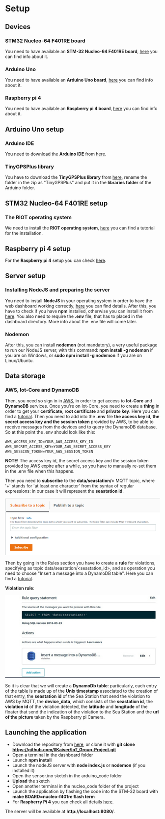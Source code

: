 # Setup

## Devices

### STM32 Nucleo-64 F401RE board
You need to have available an **STM-32 Nucleo-64 F401RE board**, [here](https://www.st.com/en/evaluation-tools/nucleo-f401re.html) you can find info about it.

### Arduino Uno
You need to have available an **Arduino Uno board**, [here](https://store.arduino.cc/arduino-uno-rev3) you can find info about it.

### Raspberry pi 4
You need to have available an **Raspberry pi 4 board**, [here](https://www.raspberrypi.org/products/raspberry-pi-4-model-b/) you can find info about it.

## Arduino Uno setup

### Arduino IDE
You need to download the **Arduino IDE** from [here](https://www.arduino.cc/en/software).

### TinyGPSPlus library
You have to download the **TinyGPSPlus library** from [here](https://github.com/mikalhart/TinyGPSPlus/archive/refs/tags/v1.0.2b.zip), rename the folder in the zip as "TinyGPSPlus" and put it in the **libraries folder** of the Arduino folder.

## STM32 Nucleo-64 F401RE setup

### The RIOT operating system
We need to install the **RIOT operating system**, [here](https://github.com/RIOT-OS/Tutorials#tutorials-for-riot) you can find a tutorial for the installation.

## Raspberry pi 4 setup
For the **Raspberry pi 4** setup you can check [here](https://github.com/IlKaiser/IoT_Group-Project/blob/main/raspberry_code/Readme.md).

## Server setup

### Installing NodeJS and preparing the server
You need to install **NodeJS** in your operating system in order to have the web dashboard working correctly, [here](https://nodejs.org/en/) you can find details.
After this, you have to check if you have **npm** installed, otherwise you can install it from [here](https://www.npmjs.com/get-npm).
You also need to require the **.env** file, that has to placed in the dashboard directory. More info about the .env file will come later.

### Nodemon
After this, you can install **nodemon** (not mandatory), a very useful package to run our NodeJS server, with this command: **npm install -g nodemon** if you are on Windows, or **sudo npm install -g nodemon** if you are on Linux/Ubuntu.

## Data storage

### AWS, Iot-Core and DynamoDB
Then, you need so sign in in [AWS](https://aws.amazon.com/education/awseducate/), in order to get access to **Iot-Core** and **DynamoDB** services. Once you're on Iot-Core, you need to create a **thing** in order to get your **certificate**, **root certificate** and **private key**. Here you can find a [tutorial](https://docs.aws.amazon.com/iot/latest/developerguide/iot-moisture-create-thing.html). Then you need to add into the **.env** file **the access key id, the secret access key and the session token** provided by AWS, to be able to receive messages from the devices and to query the DynamoDB database. So at this point the .env should look like this:

```
AWS_ACCESS_KEY_ID=YOUR_AWS_ACCESS_KEY_ID
AWS_SECRET_ACCESS_KEY=YOUR_AWS_SECRET_ACCESS_KEY
AWS_SESSION_TOKEN=YOUR_AWS_SESSION_TOKEN
```

**NOTE!** The access key id, the secret access key and the session token provided by AWS expire after a while, so you have to manually re-set them in the .env file when this happens.

Then you need to **subscribe** to the **data/seastation/+** MQTT topic, where '+' stands for 'at least one character' from the syntax of regular expressions: in our case it will represent the **seastation id**. 

![img](https://github.com/IlKaiser/IoT_Group-Project/blob/main/imgs/subscribe_aws.png)

Then by going in the Rules section you have to create a **rule** for violations, specifying as topic data/seastation/<seastation_id>, and as operation you need to choose "Insert a message into a DynamoDB table". Here you can find a [tutorial](https://docs.aws.amazon.com/iot/latest/developerguide/iot-ddb-rule.html).

**Violation rule**:

![img](https://github.com/IlKaiser/IoT_Group-Project/blob/main/imgs/violation_rule.jpeg)

So it is clear that we will create a **DynamoDb table**: particularly, each entry of the table is made up of the **Unix timestamp** associated to the creation of that entry, the **seastation id** of the Sea Station that send the violation to AWS by MQTT, the **device_data**, which consists of the **seastation id**, the **violation id** of the violation detected, the **latitude** and **longitude** of the floater that send the indication of the violation to the Sea Station and the **url of the picture** taken by the Raspberry pi Camera. 

## Launching the application

- Download the repository from [here](https://github.com/IlKaiser/IoT_Group-Project/archive/refs/heads/main.zip), or clone it with **git clone https://github.com/IlKaiser/IoT_Group-Project.git**
- Open a terminal in the dashboard folder
- Launch **npm install**
- Launch the nodeJS server with **node index.js** or **nodemon** (if you installed it)
- Open the sensor.ino sketch in the arduino_code folder
- **Upload** the sketch
- Open another terminal in the nucleo_code folder of the project
- Launch the application by flashing the code into the STM-32 board with **make BOARD=nucleo-f401re flash term**
- For **Raspberry Pi 4** you can check all details [here](https://github.com/IlKaiser/IoT_Group-Project/blob/main/raspberry_code/Readme.md).

The server will be available at **http://localhost:8080/**.
